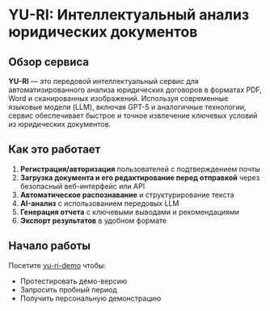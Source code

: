 # YU-RI: Интеллектуальный анализ юридических документов

## Обзор сервиса

**YU-RI** — это передовой интеллектуальный сервис для автоматизированного анализа юридических договоров в форматах PDF, Word и сканированных изображений. Используя современные языковые модели (LLM), включая GPT-5 и аналогичные технологии, сервис обеспечивает быстрое и точное извлечение ключевых условий из юридических документов.

## Как это работает

1. **Регистрация/авторизация** пользователей с подтверждением почты
2. **Загрузка документа и его редактирование перед отправкой** через безопасный веб-интерфейс или API
3. **Автоматическое распознавание** и структурирование текста
4. **AI-анализ** с использованием передовых LLM
5. **Генерация отчета** с ключевыми выводами и рекомендациями
6. **Экспорт результатов** в удобном формате


## Начало работы

Посетите [yu-ri-demo](http://45.8.250.236:3000/landing) чтобы:
- Протестировать демо-версию
- Запросить пробный период
- Получить персональную демонстрацию

